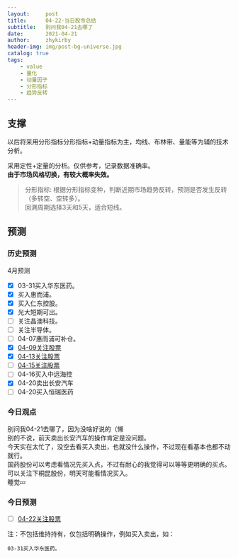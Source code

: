 ```yaml
---
layout:     post
title:      04-22-当日股市总结
subtitle:   别问我04-21去哪了
date:       2021-04-21
author:     zhykirby
header-img: img/post-bg-universe.jpg
catalog: true
tags:
    - value
    - 量化
    - 动量因子
    - 分形指标
    - 趋势反转
---
```


## 支撑

以后将采用分形指标分形指标+动量指标为主，均线、布林带、量能等为辅的技术分析。  
    
采用定性+定量的分析。仅供参考，记录数据准确率。  
__由于市场风格切换，有较大概率失效。__

>分形指标: 根据分形指标变种，判断近期市场趋势反转，预测是否发生反转（多转空、空转多）。  
回溯周期选择3天和5天，适合短线。

## 预测

### 历史预测  

4月预测  

- [x] 03-31买入华东医药。
- [x] 买入惠而浦。
- [x] 买入仁东控股。
- [x] 光大短期可出。
- [ ] 关注晶澳科技。
- [ ] 关注半导体。
- [ ] 04-07惠而浦可补仓。
- [x] [04-09关注股票](https://zhykirby.github.io/2021/04/09/%E5%BD%93%E6%97%A5%E8%82%A1%E5%B8%82%E6%80%BB%E7%BB%93/)
- [x] [04-13关注股票](https://zhykirby.github.io/2021/04/13/%E5%BD%93%E6%97%A5%E8%82%A1%E5%B8%82%E6%80%BB%E7%BB%93/)
- [ ] [04-15关注股票](https://zhykirby.github.io/2021/04/15/%E5%BD%93%E6%97%A5%E8%82%A1%E5%B8%82%E6%80%BB%E7%BB%93/)
- [ ] 04-16买入中远海控
- [x] 04-20卖出长安汽车
- [ ] 04-20买入恒瑞医药

### 今日观点

别问我04-21去哪了，因为没啥好说的（懒  
别的不说，前天卖出长安汽车的操作肯定是没问题。  
今天实在太忙了，没空去看买入卖出，也就没什么操作，不过现在看基本也都不动就行。  
国药股份可以考虑看情况先买入点，不过有耐心的我觉得可以等等更明确的买点。  
可以关注下桐昆股份，明天可能看情况买入。  
睡觉💤  

### 今日预测  

- [ ] [04-22关注股票](https://zhykirby.github.io/2021/04/22/%E5%BD%93%E6%97%A5%E8%82%A1%E5%B8%82%E6%80%BB%E7%BB%93/)

注：不包括维持持有，仅包括明确操作，例如买入卖出，如：

`03-31买入华东医药。`











